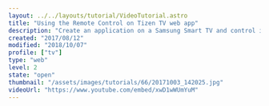 ```yaml
---
layout: ../../layouts/tutorial/VideoTutorial.astro
title: "Using the Remote Control on Tizen TV web app"
description: "Create an application on a Samsung Smart TV and control it with the Remote Control. Download the Samsung Smart TV SDK and try it for yourself."
created: "2017/08/12"
modified: "2018/10/07"
profile: ["tv"]
type: "web"
level: 2
state: "open"
thumbnail: "/assets/images/tutorials/66/20171003_142025.jpg"
videoUrl: "https://www.youtube.com/embed/xwD1wWUmYuM"
---
```

